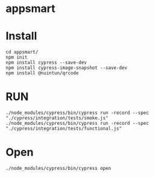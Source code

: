 # appsmart

# Install
```
cd appsmart/
npm init  
npm install cypress --save-dev  
npm install cypress-image-snapshot --save-dev
npm install @nuintun/qrcode
```

# RUN

    ./node_modules/cypress/bin/cypress run -record --spec "./cypress/integration/tests/smoke.js"
    ./node_modules/cypress/bin/cypress run -record --spec "./cypress/integration/tests/functional.js"

# Open

    ./node_modules/cypress/bin/cypress open
